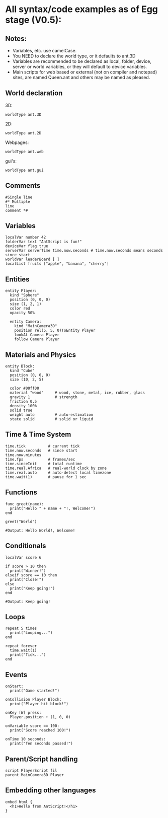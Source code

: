 # All syntax/code examples as of Egg stage (V0.5):
## Notes:
- Variables, etc. use camelCase.
- You NEED to declare the world type, or it defaults to ant.3D
- Variables are recommended to be declared as local, folder, device, server or world variables, or they will default to device variables.
- Main scripts for web based or external (not on compiler and notepad) sites, are named Queen.ant and others may be named as pleased.

## World declaration
3D:
```
worldType ant.3D
```
2D:
```
worldType ant.2D
```
Webpages:
```
worldType ant.web
```
gui's:
```
worldType ant.gui
```
## Comments
```
#Single line
#* Multiple
line
comment *#
```

## Variables
```
localVar number 42
folderVar text "AntScript is fun!"
deviceVar flag true
serverVar serverTime time.now.seconds # time.now.seconds means seconds since start
worldVar leaderBoard [ ]
localList fruits ["apple", "banana", "cherry"]
```

## Entities
```
entity Player:
  kind "Sphere"
  position (0, 0, 0)
  size (1, 2, 1)
  color red
  opacity 50%

  entity Camera:
    kind "MainCamera3D"
    position rel(5, 5, 0)ToEntity Player
    lookAt Camera Player
    follow Camera Player
```

## Materials and Physics
```
entity Block:
  kind "Cube"
  position (0, 0, 0)
  size (10, 2, 5)

  color #00ff00
  material "wood"     # wood, stone, metal, ice, rubber, glass
  gravity 1           # strength
  friction 0.5
  density 100%
  solid true
  weight auto         # auto-estimation
  state solid         # solid or liquid
```

## Time & Time System
```
time.tick          # current tick
time.now.seconds   # since start
time.now.minutes
time.fps           # frames/sec
time.sinceInit     # total runtime
time.real.Africa   # real-world clock by zone
time.real.auto     # auto-detect local timezone
time.wait(1)       # pause for 1 sec
```

## Functions
```
func greet(name):
  print("Hello " + name + "!, Welcome!")
end

greet("World")

#Output: Hello World!, Welcome!
```

## Conditionals
```
localVar score 6

if score > 10 then
  print("Winner!")
elseif score == 10 then
  print("Close!")
else
  print("Keep going!")
end

#Output: Keep going!
```

## Loops
```
repeat 5 times
  print("Looping...")
end

repeat forever
  time.wait(1)
  print("Tick...")
end
```

## Events
```
onStart:
  print("Game started!")

onCollision Player Block:
  print("Player hit block!")

onKey [W] press:
  Player.position + (1, 0, 0)

onVariable score == 100:
  print("Score reached 100!")

onTime 10 seconds:
  print("Ten seconds passed!")
```

## Parent/Script handling
```
script PlayerScript fil
parent MainCamera3D Player
```

## Embedding other languages
```
embed html {
  <h1>Hello from AntScript!</h1>
}
```

